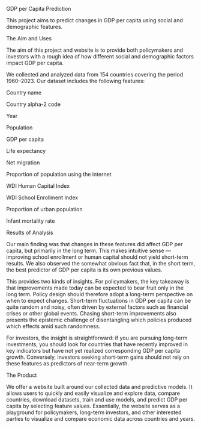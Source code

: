 GDP per Capita Prediction

This project aims to predict changes in GDP per capita using social and demographic features.

The Aim and Uses

The aim of this project and website is to provide both policymakers and investors with
a rough idea of how different social and demographic factors impact GDP per capita.

We collected and analyzed data from 154 countries covering the period 1960–2023.
Our dataset includes the following features:

Country name

Country alpha-2 code

Year

Population

GDP per capita

Life expectancy

Net migration

Proportion of population using the internet

WDI Human Capital Index

WDI School Enrollment Index

Proportion of urban population

Infant mortality rate

Results of Analysis

Our main finding was that changes in these features did affect GDP per capita,
but primarily in the long term. This makes intuitive sense — improving school enrollment
or human capital should not yield short-term results. We also observed the somewhat
obvious fact that, in the short term, the best predictor of GDP per capita is its own
previous values.

This provides two kinds of insights. For policymakers, the key takeaway is that
improvements made today can be expected to bear fruit only in the long term.
Policy design should therefore adopt a long-term perspective on when to expect changes.
Short-term fluctuations in GDP per capita can be quite random and noisy, often driven by
external factors such as financial crises or other global events. Chasing short-term
improvements also presents the epistemic challenge of disentangling which policies
produced which effects amid such randomness.

For investors, the insight is straightforward: if you are pursuing long-term investments,
you should look for countries that have recently improved in key indicators but have not yet
realized corresponding GDP per capita growth. Conversely, investors seeking short-term
gains should not rely on these features as predictors of near-term growth.

The Product

We offer a website built around our collected data and predictive models. It allows users
to quickly and easily visualize and explore data, compare countries, download datasets,
train and use models, and predict GDP per capita by selecting feature values.
Essentially, the website serves as a playground for policymakers, long-term investors,
and other interested parties to visualize and compare economic data across countries and years.